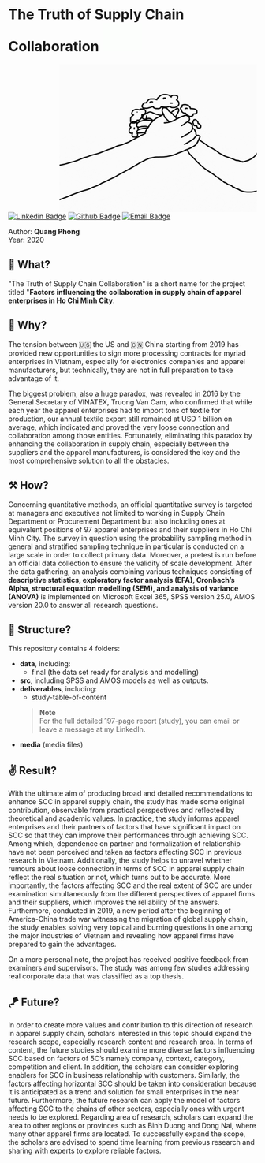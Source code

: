 <h1> The Truth of Supply Chain Collaboration
<img src="https://github.com/quang-phong/project-7-truth-of-supply-chain-collaboration/blob/main/media/gif/dog-says-hi.gif" width="80px">
</h1>

<img align='right' src="https://github.com/quang-phong/project-7-truth-of-supply-chain-collaboration/blob/main/media/gif/handshake.gif" width="400px">

[![Linkedin Badge](https://img.shields.io/badge/-@quangphong-0072b1?style=flat&logo=LinkedIn&link=https://www.linkedin.com/in/quangphong/)](https://www.linkedin.com/in/quangphong/) 
[![Github Badge](https://img.shields.io/badge/-@quang--phong-171515?style=flat&logo=github&logoColor=white&link=https://github.com/quang-phong)](https://github.com/quang-phong)
[![Email Badge](https://img.shields.io/badge/-quangtrieuphong@outlook.com-00a2ed?style=flat&logo=microsoftoutlook&logoColor=white&link=mailto:quangtrieuphong@outlook.com)](mailto:quangtrieuphong@outlook.com)


Author: **Quang Phong**  
Year: 2020

## 🧐 What?
"The Truth of Supply Chain Collaboration" is a short name for the project titled "**Factors influencing the collaboration in supply chain of apparel enterprises in Ho Chi Minh City**.

## 🤷 Why?  
The tension between 🇺🇸 the US and 🇨🇳 China starting from 2019 has provided new opportunities to sign more processing contracts for myriad enterprises in Vietnam, especially for electronics companies and apparel manufacturers, but technically, they are not in full preparation to take advantage of it.

The biggest problem, also a huge paradox, was revealed in 2016 by the General Secretary of VINATEX, Truong Van Cam, who confirmed that while each year the apparel enterprises had to import tons of textile for production, our annual textile export still remained at USD 1 billion on average, which indicated and proved the very loose connection and collaboration among those entities. Fortunately, eliminating this paradox by enhancing the collaboration in supply chain, especially between the suppliers and the apparel manufacturers, is considered the key and the most comprehensive solution to all the obstacles. 

## ⚒️ How?  
Concerning quantitative methods, an official quantitative survey is targeted at managers and executives not limited to working in Supply Chain Department or Procurement Department but also including ones at equivalent positions of 97 apparel enterprises and their suppliers in Ho Chi Minh City. The survey in question using the probability sampling method in general and stratified sampling technique in particular is conducted on a large scale in order to collect primary data. Moreover, a pretest is run before an official data collection to ensure the validity of scale development. After the data gathering, an analysis combining various techniques consisting of **descriptive statistics, exploratory factor analysis (EFA), Cronbach’s Alpha, structural equation modelling (SEM), and analysis of variance (ANOVA)** is implemented on Microsoft Excel 365, SPSS version 25.0, AMOS version 20.0 to answer all research questions.

## 🧱 Structure?
This repository contains 4 folders:
- **data**, including:
    + final (the data set ready for analysis and modelling)
- **src**, including SPSS and AMOS models as well as outputs.
- **deliverables**, including:
    + study-table-of-content 
    > **Note**  
    > For the full detailed 197-page report (study), you can email or leave a message at my LinkedIn.
- **media** (media files)
  
## ✌️ Result?  

With the ultimate aim of producing broad and detailed recommendations to enhance SCC in apparel supply chain, the study has made some original contribution, observable from practical perspectives and reflected by theoretical and academic values. In practice, the study informs apparel enterprises and their partners of factors that have significant impact on SCC so that they can improve their performances through achieving SCC. Among which, dependence on partner and formalization of relationship have not been perceived and taken as factors affecting SCC in previous research in Vietnam. Additionally, the study helps to unravel whether rumours about loose connection in terms of SCC in apparel supply chain reflect the real situation or not, which turns out to be accurate. More importantly, the factors affecting SCC and the real extent of SCC are under examination simultaneously from the different perspectives of apparel firms and their suppliers, which improves the reliability of the answers. Furthermore, conducted in 2019, a new period after the beginning of America-China trade war witnessing the migration of global supply chain, the study enables solving very topical and burning questions in one among the major industries of Vietnam and revealing how apparel firms have prepared to gain the advantages.

On a more personal note, the project has received positive feedback from examiners and supervisors. The study was among few studies addressing real corporate data that was classified as a top thesis.

## 🪁 Future?
In order to create more values and contribution to this direction of research in apparel supply chain, scholars interested in this topic should expand the research scope, especially research content and research area. In terms of content, the future studies should examine more diverse factors influencing SCC based on factors of 5C’s namely company, context, category, competition and client. In addition, the scholars can consider exploring enablers for SCC in business relationship with customers. Similarly, the factors affecting horizontal SCC should be taken into consideration because it is anticipated as a trend and solution for small enterprises in the near future. Furthermore, the future research can apply the model of factors affecting SCC to the chains of other sectors, especially ones with urgent needs to be explored. Regarding area of research, scholars can expand the area to other regions or provinces such as Binh Duong and Dong Nai, where many other apparel firms are located. To successfully expand the scope, the scholars are advised to spend time learning from previous research and sharing with experts to explore reliable factors.
